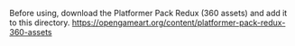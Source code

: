 Before using, download the Platformer Pack Redux (360 assets) and add it to this directory.
https://opengameart.org/content/platformer-pack-redux-360-assets